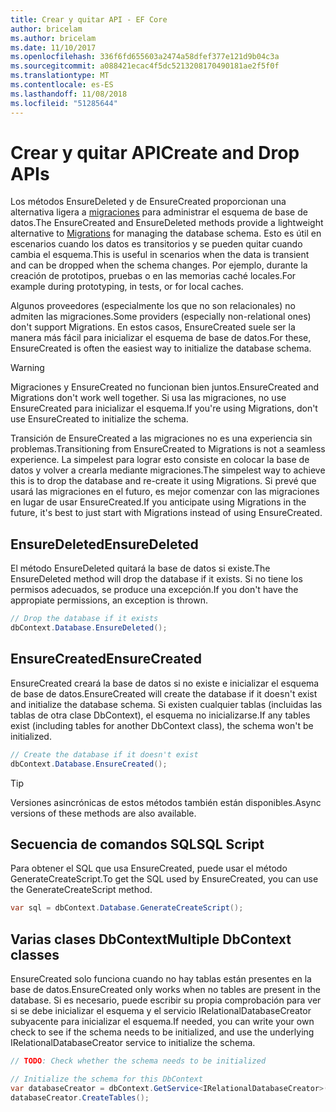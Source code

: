```yaml
---
title: Crear y quitar API - EF Core
author: bricelam
ms.author: bricelam
ms.date: 11/10/2017
ms.openlocfilehash: 336f6fd655603a2474a58dfef377e121d9b04c3a
ms.sourcegitcommit: a088421ecac4f5dc5213208170490181ae2f5f0f
ms.translationtype: MT
ms.contentlocale: es-ES
ms.lasthandoff: 11/08/2018
ms.locfileid: "51285644"
---
```

# <a name="create-and-drop-apis"></a><span data-ttu-id="47f38-102">Crear y quitar API</span><span class="sxs-lookup"><span data-stu-id="47f38-102">Create and Drop APIs</span></span>

<span data-ttu-id="47f38-103">Los métodos EnsureDeleted y de EnsureCreated proporcionan una alternativa ligera a [migraciones](migrations/index.md) para administrar el esquema de base de datos.</span><span class="sxs-lookup"><span data-stu-id="47f38-103">The EnsureCreated and EnsureDeleted methods provide a lightweight alternative to [Migrations](migrations/index.md) for managing the database schema.</span></span> <span data-ttu-id="47f38-104">Esto es útil en escenarios cuando los datos es transitorios y se pueden quitar cuando cambia el esquema.</span><span class="sxs-lookup"><span data-stu-id="47f38-104">This is useful in scenarios when the data is transient and can be dropped when the schema changes.</span></span> <span data-ttu-id="47f38-105">Por ejemplo, durante la creación de prototipos, pruebas o en las memorias caché locales.</span><span class="sxs-lookup"><span data-stu-id="47f38-105">For example during prototyping, in tests, or for local caches.</span></span>

<span data-ttu-id="47f38-106">Algunos proveedores (especialmente los que no son relacionales) no admiten las migraciones.</span><span class="sxs-lookup"><span data-stu-id="47f38-106">Some providers (especially non-relational ones) don't support Migrations.</span></span> <span data-ttu-id="47f38-107">En estos casos, EnsureCreated suele ser la manera más fácil para inicializar el esquema de base de datos.</span><span class="sxs-lookup"><span data-stu-id="47f38-107">For these, EnsureCreated is often the easiest way to initialize the database schema.</span></span>

> [!WARNING]
> <span data-ttu-id="47f38-108">Migraciones y EnsureCreated no funcionan bien juntos.</span><span class="sxs-lookup"><span data-stu-id="47f38-108">EnsureCreated and Migrations don't work well together.</span></span> <span data-ttu-id="47f38-109">Si usa las migraciones, no use EnsureCreated para inicializar el esquema.</span><span class="sxs-lookup"><span data-stu-id="47f38-109">If you're using Migrations, don't use EnsureCreated to initialize the schema.</span></span>

<span data-ttu-id="47f38-110">Transición de EnsureCreated a las migraciones no es una experiencia sin problemas.</span><span class="sxs-lookup"><span data-stu-id="47f38-110">Transitioning from EnsureCreated to Migrations is not a seamless experience.</span></span> <span data-ttu-id="47f38-111">La simpelest para lograr esto consiste en colocar la base de datos y volver a crearla mediante migraciones.</span><span class="sxs-lookup"><span data-stu-id="47f38-111">The simpelest way to achieve this is to drop the database and re-create it using Migrations.</span></span> <span data-ttu-id="47f38-112">Si prevé que usará las migraciones en el futuro, es mejor comenzar con las migraciones en lugar de usar EnsureCreated.</span><span class="sxs-lookup"><span data-stu-id="47f38-112">If you anticipate using Migrations in the future, it's best to just start with Migrations instead of using EnsureCreated.</span></span>

## <a name="ensuredeleted"></a><span data-ttu-id="47f38-113">EnsureDeleted</span><span class="sxs-lookup"><span data-stu-id="47f38-113">EnsureDeleted</span></span>

<span data-ttu-id="47f38-114">El método EnsureDeleted quitará la base de datos si existe.</span><span class="sxs-lookup"><span data-stu-id="47f38-114">The EnsureDeleted method will drop the database if it exists.</span></span> <span data-ttu-id="47f38-115">Si no tiene los permisos adecuados, se produce una excepción.</span><span class="sxs-lookup"><span data-stu-id="47f38-115">If you don't have the appropiate permissions, an exception is thrown.</span></span>

``` csharp
// Drop the database if it exists
dbContext.Database.EnsureDeleted();
```

## <a name="ensurecreated"></a><span data-ttu-id="47f38-116">EnsureCreated</span><span class="sxs-lookup"><span data-stu-id="47f38-116">EnsureCreated</span></span>

<span data-ttu-id="47f38-117">EnsureCreated creará la base de datos si no existe e inicializar el esquema de base de datos.</span><span class="sxs-lookup"><span data-stu-id="47f38-117">EnsureCreated will create the database if it doesn't exist and initialize the database schema.</span></span> <span data-ttu-id="47f38-118">Si existen cualquier tablas (incluidas las tablas de otra clase DbContext), el esquema no inicializarse.</span><span class="sxs-lookup"><span data-stu-id="47f38-118">If any tables exist (including tables for another DbContext class), the schema won't be initialized.</span></span>

``` csharp
// Create the database if it doesn't exist
dbContext.Database.EnsureCreated();
```

> [!TIP]
> <span data-ttu-id="47f38-119">Versiones asincrónicas de estos métodos también están disponibles.</span><span class="sxs-lookup"><span data-stu-id="47f38-119">Async versions of these methods are also available.</span></span>

## <a name="sql-script"></a><span data-ttu-id="47f38-120">Secuencia de comandos SQL</span><span class="sxs-lookup"><span data-stu-id="47f38-120">SQL Script</span></span>

<span data-ttu-id="47f38-121">Para obtener el SQL que usa EnsureCreated, puede usar el método GenerateCreateScript.</span><span class="sxs-lookup"><span data-stu-id="47f38-121">To get the SQL used by EnsureCreated, you can use the GenerateCreateScript method.</span></span>

``` csharp
var sql = dbContext.Database.GenerateCreateScript();
```

## <a name="multiple-dbcontext-classes"></a><span data-ttu-id="47f38-122">Varias clases DbContext</span><span class="sxs-lookup"><span data-stu-id="47f38-122">Multiple DbContext classes</span></span>

<span data-ttu-id="47f38-123">EnsureCreated solo funciona cuando no hay tablas están presentes en la base de datos.</span><span class="sxs-lookup"><span data-stu-id="47f38-123">EnsureCreated only works when no tables are present in the database.</span></span> <span data-ttu-id="47f38-124">Si es necesario, puede escribir su propia comprobación para ver si se debe inicializar el esquema y el servicio IRelationalDatabaseCreator subyacente para inicializar el esquema.</span><span class="sxs-lookup"><span data-stu-id="47f38-124">If needed, you can write your own check to see if the schema needs to be initialized, and use the underlying IRelationalDatabaseCreator service to initialize the schema.</span></span>

``` csharp
// TODO: Check whether the schema needs to be initialized

// Initialize the schema for this DbContext
var databaseCreator = dbContext.GetService<IRelationalDatabaseCreator>();
databaseCreator.CreateTables();
```

